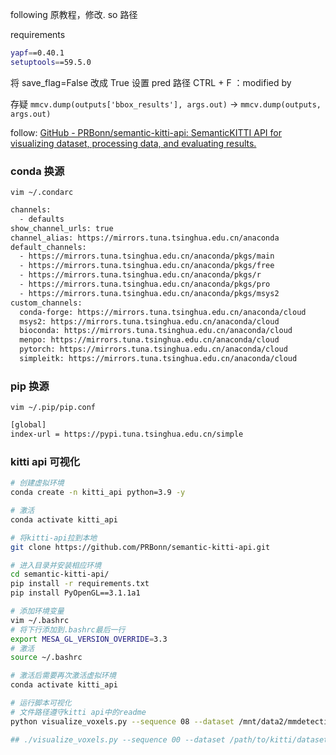 following 原教程，修改. so 路径


requirements
```bash
yapf==0.40.1
setuptools==59.5.0
```

将 save_flag=False 改成 True
设置 pred 路径
CTRL + F ：modified by

存疑
`mmcv.dump(outputs['bbox_results'], args.out)` -> `mmcv.dump(outputs, args.out)`


follow: [GitHub - PRBonn/semantic-kitti-api: SemanticKITTI API for visualizing dataset, processing data, and evaluating results.](https://github.com/PRBonn/semantic-kitti-api?tab=readme-ov-file)

### conda 换源 
`vim ~/.condarc`
```bash
channels:
  - defaults
show_channel_urls: true
channel_alias: https://mirrors.tuna.tsinghua.edu.cn/anaconda
default_channels:
  - https://mirrors.tuna.tsinghua.edu.cn/anaconda/pkgs/main
  - https://mirrors.tuna.tsinghua.edu.cn/anaconda/pkgs/free
  - https://mirrors.tuna.tsinghua.edu.cn/anaconda/pkgs/r
  - https://mirrors.tuna.tsinghua.edu.cn/anaconda/pkgs/pro
  - https://mirrors.tuna.tsinghua.edu.cn/anaconda/pkgs/msys2
custom_channels:
  conda-forge: https://mirrors.tuna.tsinghua.edu.cn/anaconda/cloud
  msys2: https://mirrors.tuna.tsinghua.edu.cn/anaconda/cloud
  bioconda: https://mirrors.tuna.tsinghua.edu.cn/anaconda/cloud
  menpo: https://mirrors.tuna.tsinghua.edu.cn/anaconda/cloud
  pytorch: https://mirrors.tuna.tsinghua.edu.cn/anaconda/cloud
  simpleitk: https://mirrors.tuna.tsinghua.edu.cn/anaconda/cloud
```

### pip 换源
`vim ~/.pip/pip.conf`
```bash
[global] 
index-url = https://pypi.tuna.tsinghua.edu.cn/simple
```

### kitti api 可视化
```bash
# 创建虚拟环境
conda create -n kitti_api python=3.9 -y

# 激活
conda activate kitti_api
```

```bash
# 将kitti-api拉到本地
git clone https://github.com/PRBonn/semantic-kitti-api.git

# 进入目录并安装相应环境
cd semantic-kitti-api/
pip install -r requirements.txt
pip install PyOpenGL==3.1.1a1

# 添加环境变量
vim ~/.bashrc 
# 将下行添加到.bashrc最后一行
export MESA_GL_VERSION_OVERRIDE=3.3
# 激活
source ~/.bashrc

# 激活后需要再次激活虚拟环境
conda activate kitti_api

# 运行脚本可视化
# 文件路径遵守kitti api中的readme
python visualize_voxels.py --sequence 08 --dataset /mnt/data2/mmdetection3d/SGN/sgn/

## ./visualize_voxels.py --sequence 00 --dataset /path/to/kitti/dataset/
```
